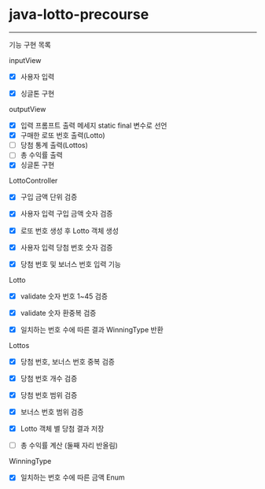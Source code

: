 # java-lotto-precourse
---
기능 구현 목록

inputView
- [x] 사용자 입력
- [x] 싱글톤 구현


outputView
- [x] 입력 프롬프트 출력 메세지 static final 변수로 선언
- [x] 구매한 로또 번호 출력(Lotto)
- [ ] 당첨 통계 출력(Lottos)
- [ ] 총 수익률 출력
- [x] 싱글톤 구현

LottoController
- [x] 구입 금액 단위 검증
- [x] 사용자 입력 구입 금액 숫자 검증
- [x] 로또 번호 생성 후 Lotto 객체 생성
- [x] 사용자 입력 당첨 번호 숫자 검증
- [x] 당첨 번호 및 보너스 번호 입력 기능


Lotto
- [x] validate 숫자 번호 1~45 검증
- [x] validate 숫자 환중복 검증
- [x] 일치하는 번호 수에 따른 결과 WinningType 반환


Lottos
- [x] 당첨 번호, 보너스 번호 중복 검증
- [x] 당첨 번호 개수 검증
- [x] 당첨 번호 범위 검증
- [x] 보너스 번호 범위 검증
- [x] Lotto 객체 별 당첨 결과 저장
- [ ] 총 수익률 계산 (둘째 자리 반올림)


WinningType
- [x] 일치하는 번호 수에 따른 금액 Enum
